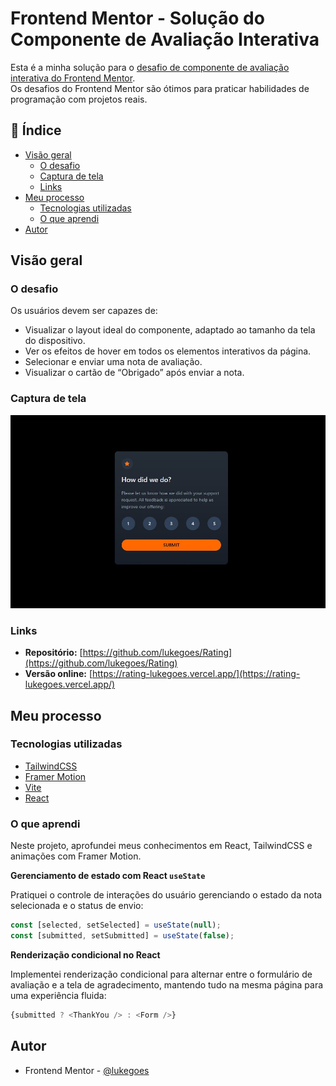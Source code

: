 # Frontend Mentor - Solução do Componente de Avaliação Interativa

Esta é a minha solução para o [desafio de componente de avaliação interativa do Frontend Mentor](https://www.frontendmentor.io/challenges/interactive-rating-component-koxpeBUmI).<br>
 Os desafios do Frontend Mentor são ótimos para praticar habilidades de programação com projetos reais.

## 📑 Índice

- [Visão geral](#visão-geral)
  - [O desafio](#o-desafio)
  - [Captura de tela](#captura-de-tela)
  - [Links](#links)
- [Meu processo](#meu-processo)
  - [Tecnologias utilizadas](#tecnologias-utilizadas)
  - [O que aprendi](#o-que-aprendi)
- [Autor](#autor)

## Visão geral

### O desafio

Os usuários devem ser capazes de:

- Visualizar o layout ideal do componente, adaptado ao tamanho da tela do dispositivo.
- Ver os efeitos de hover em todos os elementos interativos da página.
- Selecionar e enviar uma nota de avaliação.
- Visualizar o cartão de “Obrigado” após enviar a nota.

### Captura de tela

![Captura de tela do projeto](/screenshot.JPG)

### Links

- **Repositório:** [https://github.com/lukegoes/Rating](https://github.com/lukegoes/Rating)
- **Versão online:** [https://rating-lukegoes.vercel.app/](https://rating-lukegoes.vercel.app/)

## Meu processo

### Tecnologias utilizadas

- [TailwindCSS](https://tailwindcss.com/)
- [Framer Motion](https://motion.dev/)
- [Vite](https://vite.dev/)
- [React](https://reactjs.org/)

### O que aprendi

Neste projeto, aprofundei meus conhecimentos em React, TailwindCSS e animações com Framer Motion.

**Gerenciamento de estado com React `useState`**

Pratiquei o controle de interações do usuário gerenciando o estado da nota selecionada e o status de envio:

```javascript
const [selected, setSelected] = useState(null);
const [submitted, setSubmitted] = useState(false);
```

**Renderização condicional no React**

Implementei renderização condicional para alternar entre o formulário de avaliação e a tela de agradecimento, mantendo tudo na mesma página para uma experiência fluida:

```javascript
{submitted ? <ThankYou /> : <Form />}
```


## Autor

- Frontend Mentor - [@lukegoes](https://www.frontendmentor.io/profile/lukegoes)
